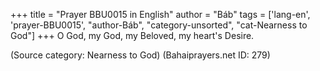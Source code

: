 +++
title = "Prayer BBU0015 in English"
author = "Báb"
tags = ['lang-en', 'prayer-BBU0015', "author-Báb", "category-unsorted", "cat-Nearness to God"]
+++
O God, my God, my Beloved, my heart's Desire.

(Source category: Nearness to God)
(Bahaiprayers.net ID: 279)
